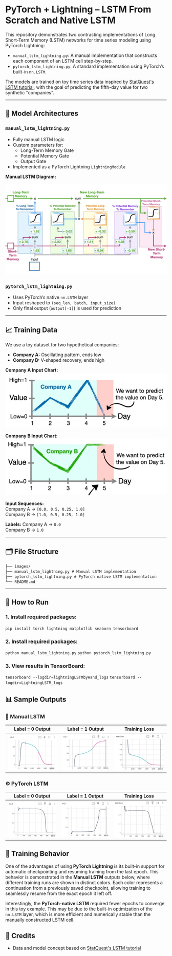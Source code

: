 # PyTorch + Lightning – LSTM From Scratch and Native LSTM

This repository demonstrates two contrasting implementations of Long Short-Term Memory (LSTM) networks for time series modeling using PyTorch Lightning:

- `manual_lstm_lightning.py`: A manual implementation that constructs each component of an LSTM cell step-by-step.
- `pytorch_lstm_lightning.py`: A standard implementation using PyTorch’s built-in `nn.LSTM`.

The models are trained on toy time series data inspired by [StatQuest's LSTM tutorial](https://www.youtube.com/watch?v=RHGiXPuo_pI&list=PLblh5JKOoLUIxGDQs4LFFD--41Vzf-ME1&index=31), with the goal of predicting the fifth-day value for two synthetic "companies".

---

## 🧠 Model Architectures

### `manual_lstm_lightning.py`

- Fully manual LSTM logic
- Custom parameters for:
  - Long-Term Memory Gate
  - Potential Memory Gate
  - Output Gate
- Implemented as a PyTorch Lightning `LightningModule`

**Manual LSTM Diagram:**

![Manual LSTM](images/LSTM_model.jpg)

### `pytorch_lstm_lightning.py`

- Uses PyTorch’s native `nn.LSTM` layer
- Input reshaped to `(seq_len, batch, input_size)`
- Only final output (`output[-1]`) is used for prediction

---

## 📈 Training Data

We use a toy dataset for two hypothetical companies:

- **Company A:** Oscillating pattern, ends low  
- **Company B:** V-shaped recovery, ends high

**Company A Input Chart:**  
![Company A](images/company-a.png)

**Company B Input Chart:**  
![Company B](images/company-b.png)

**Input Sequences:**  
Company A → `[0.0, 0.5, 0.25, 1.0]`  
Company B → `[1.0, 0.5, 0.25, 1.0]`

**Labels:**
Company A → `0.0`  
Company B → `1.0`

---

## 🗂 File Structure
```
├── images/
├── manual_lstm_lightning.py # Manual LSTM implementation
├── pytorch_lstm_lightning.py # PyTorch native LSTM implementation
└── README.md
```


---

## 🚀 How to Run

### 1. Install required packages:
`pip install torch lightning matplotlib seaborn tensorboard`

### 2. Install required packages:
`python manual_lstm_lightning.py`
`python pytorch_lstm_lightning.py`

### 3. View results in TensorBoard:
`tensorboard --logdir=lightningLSTMbyHand_logs`
`tensorboard --logdir=LightningLSTM_logs`

## 📊 Sample Outputs

### 🔧 Manual LSTM

| Label = 0 Output | Label = 1 Output | Training Loss |
|------------------|------------------|----------------|
| ![](images/m-lstm-out0.JPG) | ![](images/m-lstm-out1.JPG) | ![](images/m-lstm-TrainLoss.JPG) |

### ⚙️ PyTorch LSTM

| Label = 0 Output | Label = 1 Output | Training Loss |
|------------------|------------------|----------------|
| ![](images/p-lstm-out0.JPG) | ![](images/p-lstm-out1.JPG) | ![](images/p-lstm-TrainLoss.JPG) |

## 🔁 Training Behavior

One of the advantages of using **PyTorch Lightning** is its built-in support for automatic checkpointing and resuming training from the last epoch. This behavior is demonstrated in the **Manual LSTM** outputs below, where different training runs are shown in distinct colors. Each color represents a continuation from a previously saved checkpoint, allowing training to seamlessly resume from the exact epoch it left off.

Interestingly, the **PyTorch-native LSTM** required fewer epochs to converge in this toy example. This may be due to the built-in optimization of the `nn.LSTM` layer, which is more efficient and numerically stable than the manually constructed LSTM cell.

## 📝 Credits

- Data and model concept based on [StatQuest's LSTM tutorial](https://www.youtube.com/watch?v=RHGiXPuo_pI&list=PLblh5JKOoLUIxGDQs4LFFD--41Vzf-ME1&index=31)
